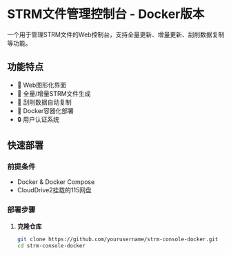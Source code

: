 # STRM文件管理控制台 - Docker版本

一个用于管理STRM文件的Web控制台，支持全量更新、增量更新、刮削数据复制等功能。

## 功能特点

- 🎯 Web图形化界面
- 🔄 全量/增量STRM文件生成
- 📁 刮削数据自动复制
- 🐳 Docker容器化部署
- 🔒 用户认证系统

## 快速部署

### 前提条件

- Docker & Docker Compose
- CloudDrive2挂载的115网盘

### 部署步骤

1. **克隆仓库**
   ```bash
   git clone https://github.com/yourusername/strm-console-docker.git
   cd strm-console-docker
